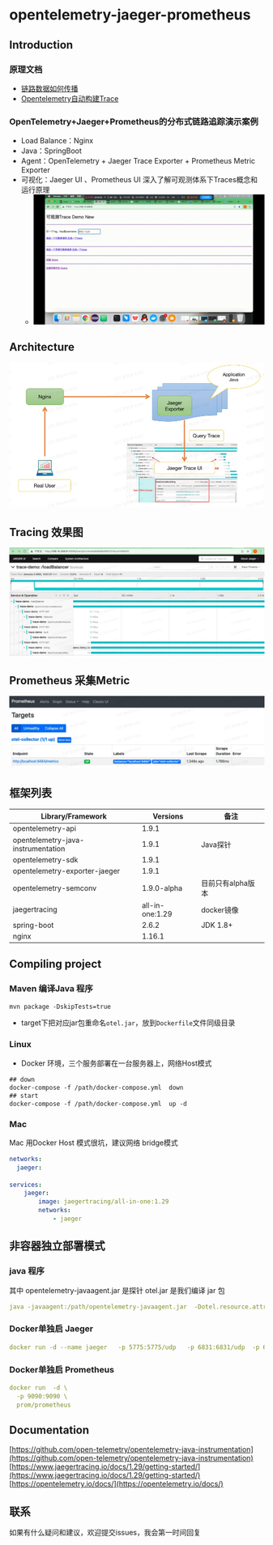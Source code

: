 <a name="wSh88"></a>
# opentelemetry-jaeger-prometheus
<a name="XGdFY"></a>
## Introduction
### 原理文档
- [链路数据如何传播](./docs/链路数据如何传播%20.md)
- [Opentelemetry自动构建Trace](./docs/自动构建.md)
### OpenTelemetry+Jaeger+Prometheus的分布式链路追踪演示案例
- Load Balance：Nginx
- Java：SpringBoot 
- Agent：OpenTelemetry +  Jaeger Trace Exporter  + Prometheus Metric Exporter
- 可视化：Jaeger UI 、Prometheus UI
深入了解可观测体系下Traces概念和运行原理<br />
  - ![Alt Text](./assets/introduce.gif)
 
## Architecture 
![image.png](./docs/arc.png#clientId=u2d91e3eb-f650-4&crop=0&crop=0&crop=1&crop=1&from=paste&height=411&id=u431635f7&margin=%5Bobject%20Object%5D&name=image.png&originHeight=546&originWidth=960&originalType=binary&ratio=1&rotation=0&showTitle=false&size=259252&status=done&style=none&taskId=ud0e6f27d-1853-4f67-ba14-bcc120aff61&title=&width=723)
<a name="cqdhz"></a>
## Tracing 效果图
 ![image.png](./docs/trace.png#clientId=u58d1f88b-2c01-4&crop=0&crop=0&crop=1&crop=1&from=paste&height=310&id=ucb9dec40&margin=%5Bobject%20Object%5D&name=image.png&originHeight=609&originWidth=1439&originalType=binary&ratio=1&rotation=0&showTitle=false&size=356007&status=done&style=none&taskId=uf76b343d-c5d3-4a5f-bb95-3abc4cab5a3&title=&width=732)
## Prometheus 采集Metric 
 ![prometheus.jpg](./assets/prometheus.jpg)
## 框架列表
| **Library/Framework** | **Versions** | **备注** |
| --- | --- | --- |
| opentelemetry-api | 1.9.1 | ​<br /> |
| opentelemetry-java-instrumentation | 1.9.1 | Java探针 |
| opentelemetry-sdk | 1.9.1 | ​<br /> |
| opentelemetry-exporter-jaeger | 1.9.1 |  |
| opentelemetry-semconv | 1.9.0-alpha | 目前只有alpha版本 |
| jaegertracing | all-in-one:1.29 | docker镜像 |
| spring-boot | 2.6.2 | JDK 1.8+ |
| nginx | 1.16.1 |  |
<a name="tfZIA"></a>
## Compiling project
<a name="KDdV7"></a>
### Maven 编译Java 程序
```shell
mvn package -DskipTests=true
```
  - target下把对应jar包重命名`otel.jar`，放到`Dockerfile`文件同级目录
### Linux 
  - Docker 环境，三个服务部署在一台服务器上，网络Host模式
```shell
## down
docker-compose -f /path/docker-compose.yml  down
## start
docker-compose -f /path/docker-compose.yml  up -d
```
<a name="Je6W1"></a>
### Mac
Mac 用Docker Host 模式很坑，建议网络 bridge模式
```yaml
networks:
  jaeger:
  
services: 
    jaeger:
        image: jaegertracing/all-in-one:1.29
        networks:
            - jaeger
```

## 非容器独立部署模式 
### java 程序
其中 opentelemetry-javaagent.jar 是探针 otel.jar 是我们编译 jar 包
```yaml
java -javaagent:/path/opentelemetry-javaagent.jar  -Dotel.resource.attributes=service.name=trace-demo -Dotel.traces.exporter=jaeger  -jar target/otel.jar
```
### Docker单独启 Jaeger
```yaml
docker run -d --name jaeger   -p 5775:5775/udp   -p 6831:6831/udp  -p 6832:6832/udp  -p 5778:5778   -p 16686:16686   -p 14268:14268   -p 14250:14250   -p 9411:9411   jaegertracing/all-in-one:1.27
```
### Docker单独启 Prometheus
```yaml
docker run  -d \
  -p 9090:9090 \
  prom/prometheus
```
<a name="T6DHp"></a>
## Documentation 
[https://github.com/open-telemetry/opentelemetry-java-instrumentation](https://github.com/open-telemetry/opentelemetry-java-instrumentation)<br />[https://www.jaegertracing.io/docs/1.29/getting-started/](https://www.jaegertracing.io/docs/1.29/getting-started/)<br />[https://opentelemetry.io/docs/](https://opentelemetry.io/docs/)
## 联系
如果有什么疑问和建议，欢迎提交issues，我会第一时间回复
